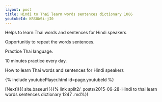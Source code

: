```yaml
---
layout: post
title: Hindi to Thai learn words sentences dictionary 1066 
youtubeId: KRS0W6i-jI0
---
```

 
 
Helps to learn Thai words and sentences for Hindi speakers.

Opportunitiy to repeat the words sentences. 

Practice Thai language. 
 
10 minutes practice every day. 
 
How to learn Thai words and sentences for Hindi speakers 
 
{% include youtubePlayer.html id=page.youtubeId %}
 
 
[Next]({{ site.baseurl }}{% link  split2/_posts/2015-06-28-Hindi to thai learn words sentences dictionary 1247 .md%})
 
